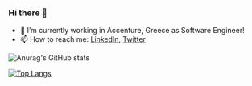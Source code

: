 ### Hi there 👋

<!--
**dimizisis/dimizisis** is a ✨ _special_ ✨ repository because its `README.md` (this file) appears on your GitHub profile.

Here are some ideas to get you started:
-->
- 🔭 I’m currently working in Accenture, Greece as Software Engineer!
- 📫 How to reach me: [LinkedIn](https://www.linkedin.com/in/dimizisis/), [Twitter](https://twitter.com/demzisis/)

![Anurag's GitHub stats](https://github-readme-stats.vercel.app/api?username=dimizisis&show_icons=true&theme=dracula&count_private=true)

[![Top Langs](https://github-readme-stats.vercel.app/api/top-langs/?username=dimizisis&theme=dracula)](https://github.com/anuraghazra/github-readme-stats)
